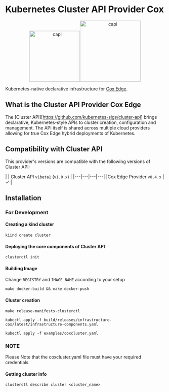 # Kubernetes Cluster API Provider Cox

<p align="center"><img alt="capi" src="https://cluster-api.sigs.k8s.io/#kubernetes-cluster-apidiv-stylefloat-right-position-relative-display-inlineimg-srcimagesintroductionsvg-width160px-div" width="160x" /><img alt="capi" src="https://www.google.com/url?sa=i&url=https%3A%2F%2Fwww.coxedge.com%2Fschedule&psig=AOvVaw36DdSzXhauYaKA4uJPD0RA&ust=1670324903288000&source=images&cd=vfe&ved=0CBAQjRxqFwoTCIDOgKer4vsCFQAAAAAdAAAAABAD" width="192x" /></p>

Kubernetes-native declarative infrastructure for [Cox Edge](https://www.coxedge.com).

## What is the Cluster API Provider Cox Edge

The [Cluster API][https://github.com/kubernetes-sigs/cluster-api] brings declarative, Kubernetes-style APIs to cluster creation, configuration and
management. The API itself is shared across multiple cloud providers allowing for true Cox Edge
hybrid deployments of Kubernetes. 

## Compatibility with Cluster API

This provider's versions are compatible with the following versions of Cluster API:

|  | Cluster API `v1beta1` (`v1.0.x`) |
|---|---|---|---|
|Cox Edge Provider `v0.4.x` | ✓ |

## Installation

### For Development

#### Creating a kind cluster
```shell
kiind create cluster
```

#### Deploying the core components of Cluster API
```shell
clusterctl init
```

#### Building Image 
Change `REGISTRY` and `IMAGE_NAME` according to your setup
```shell
make docker-build && make docker-push
```

#### Cluster creation
```shell
make release-manifests-clusterctl

kubectl apply -f build/releases/infrastructure-cox/latest/infrastructure-components.yaml

kubectl apply -f examples/coxcluster.yaml
```
### NOTE
Please Note that the coxcluster.yaml file must have your required credentials.

#### Getting cluster info
```shell
clusterctl describe cluster <cluster_name>
```
